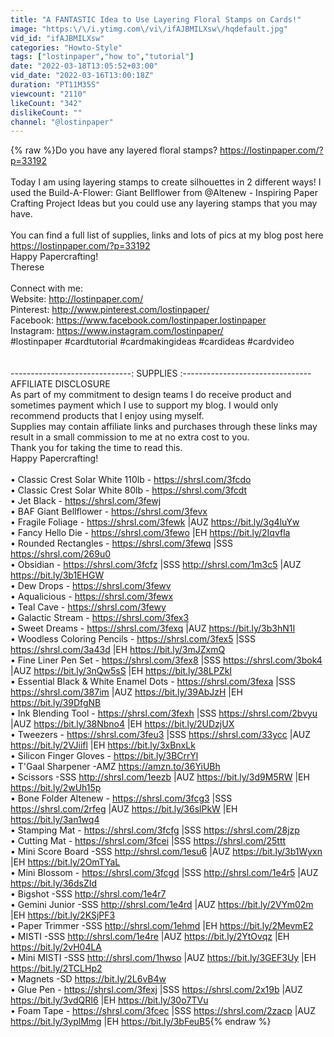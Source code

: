 ```yaml
---
title: "A FANTASTIC Idea to Use Layering Floral Stamps on Cards!"
image: "https:\/\/i.ytimg.com\/vi\/ifAJBMILXsw\/hqdefault.jpg"
vid_id: "ifAJBMILXsw"
categories: "Howto-Style"
tags: ["lostinpaper","how to","tutorial"]
date: "2022-03-18T13:05:52+03:00"
vid_date: "2022-03-16T13:00:18Z"
duration: "PT11M35S"
viewcount: "2110"
likeCount: "342"
dislikeCount: ""
channel: "@lostinpaper"
---
```

{% raw %}Do you have any layered floral stamps?  <a rel="nofollow" target="blank" href="https://lostinpaper.com/?p=33192">https://lostinpaper.com/?p=33192</a><br /><br />Today I am using layering stamps to create silhouettes in 2 different ways! I used the Build-A-Flower: Giant Bellflower from @Altenew - Inspiring Paper Crafting Project Ideas  but you could use any layering stamps that you may have.<br /><br />You can find a full list of supplies, links and lots of pics at my blog post here<br /><a rel="nofollow" target="blank" href="https://lostinpaper.com/?p=33192">https://lostinpaper.com/?p=33192</a><br />Happy Papercrafting!<br />Therese<br /><br />Connect with me:<br />Website: <a rel="nofollow" target="blank" href="http://lostinpaper.com/">http://lostinpaper.com/</a><br />Pinterest: <a rel="nofollow" target="blank" href="http://www.pinterest.com/lostinpaper/">http://www.pinterest.com/lostinpaper/</a><br />Facebook: <a rel="nofollow" target="blank" href="https://www.facebook.com/lostinpaper.lostinpaper">https://www.facebook.com/lostinpaper.lostinpaper</a><br />Instagram: <a rel="nofollow" target="blank" href="https://www.instagram.com/lostinpaper/">https://www.instagram.com/lostinpaper/</a><br />#lostinpaper #cardtutorial #cardmakingideas #cardideas #cardvideo<br /><br /><br />------------------------------:   SUPPLIES   :--------------------------------<br />AFFILIATE DISCLOSURE<br />As part of my commitment to design teams I do receive product and sometimes payment which I use to support my blog. I would only recommend products that I enjoy using myself.<br />Supplies may contain affiliate links and purchases through these links may result in a small commission to me at no extra cost to you.<br />Thank you for taking the time to read this.<br />Happy Papercrafting!<br /><br />• Classic Crest Solar White 110lb - <a rel="nofollow" target="blank" href="https://shrsl.com/3fcdo">https://shrsl.com/3fcdo</a><br />• Classic Crest Solar White 80lb - <a rel="nofollow" target="blank" href="https://shrsl.com/3fcdt">https://shrsl.com/3fcdt</a><br />• Jet Black - <a rel="nofollow" target="blank" href="https://shrsl.com/3fewj">https://shrsl.com/3fewj</a><br />• BAF Giant Bellflower - <a rel="nofollow" target="blank" href="https://shrsl.com/3fevx">https://shrsl.com/3fevx</a><br />• Fragile Foliage - <a rel="nofollow" target="blank" href="https://shrsl.com/3fewk">https://shrsl.com/3fewk</a> |AUZ <a rel="nofollow" target="blank" href="https://bit.ly/3g4luYw">https://bit.ly/3g4luYw</a><br />• Fancy Hello Die - <a rel="nofollow" target="blank" href="https://shrsl.com/3fewo">https://shrsl.com/3fewo</a> |EH <a rel="nofollow" target="blank" href="https://bit.ly/2Iqvfla">https://bit.ly/2Iqvfla</a><br />• Rounded Rectangles - <a rel="nofollow" target="blank" href="https://shrsl.com/3fewq">https://shrsl.com/3fewq</a> |SSS <a rel="nofollow" target="blank" href="https://shrsl.com/269u0">https://shrsl.com/269u0</a><br />• Obsidian - <a rel="nofollow" target="blank" href="https://shrsl.com/3fcfz">https://shrsl.com/3fcfz</a> |SSS <a rel="nofollow" target="blank" href="http://shrsl.com/1m3c5">http://shrsl.com/1m3c5</a> |AUZ <a rel="nofollow" target="blank" href="https://bit.ly/3b1EHGW">https://bit.ly/3b1EHGW</a><br />• Dew Drops - <a rel="nofollow" target="blank" href="https://shrsl.com/3fewv">https://shrsl.com/3fewv</a><br />• Aqualicious - <a rel="nofollow" target="blank" href="https://shrsl.com/3fewx">https://shrsl.com/3fewx</a><br />• Teal Cave - <a rel="nofollow" target="blank" href="https://shrsl.com/3fewy">https://shrsl.com/3fewy</a><br />• Galactic Stream - <a rel="nofollow" target="blank" href="https://shrsl.com/3fex3">https://shrsl.com/3fex3</a><br />• Sweet Dreams - <a rel="nofollow" target="blank" href="https://shrsl.com/3fexq">https://shrsl.com/3fexq</a> |AUZ <a rel="nofollow" target="blank" href="https://bit.ly/3b3hN1I">https://bit.ly/3b3hN1I</a><br />• Woodless Coloring Pencils - <a rel="nofollow" target="blank" href="https://shrsl.com/3fex5">https://shrsl.com/3fex5</a> |SSS <a rel="nofollow" target="blank" href="https://shrsl.com/3a43d">https://shrsl.com/3a43d</a> |EH <a rel="nofollow" target="blank" href="https://bit.ly/3mJZxmQ">https://bit.ly/3mJZxmQ</a><br />• Fine Liner Pen Set - <a rel="nofollow" target="blank" href="https://shrsl.com/3fex8">https://shrsl.com/3fex8</a> |SSS <a rel="nofollow" target="blank" href="https://shrsl.com/3bok4">https://shrsl.com/3bok4</a> |AUZ <a rel="nofollow" target="blank" href="https://bit.ly/3nQw5sS">https://bit.ly/3nQw5sS</a> |EH <a rel="nofollow" target="blank" href="https://bit.ly/38LPZkI">https://bit.ly/38LPZkI</a><br />• Essential Black &amp; White Enamel Dots - <a rel="nofollow" target="blank" href="https://shrsl.com/3fexa">https://shrsl.com/3fexa</a> |SSS <a rel="nofollow" target="blank" href="https://shrsl.com/387im">https://shrsl.com/387im</a> |AUZ <a rel="nofollow" target="blank" href="https://bit.ly/39AbJzH">https://bit.ly/39AbJzH</a> |EH <a rel="nofollow" target="blank" href="https://bit.ly/39DfgNB">https://bit.ly/39DfgNB</a><br />• Ink Blending Tool - <a rel="nofollow" target="blank" href="https://shrsl.com/3fexh">https://shrsl.com/3fexh</a> |SSS <a rel="nofollow" target="blank" href="https://shrsl.com/2bvyu">https://shrsl.com/2bvyu</a> |AUZ <a rel="nofollow" target="blank" href="https://bit.ly/38Nbno4">https://bit.ly/38Nbno4</a> |EH <a rel="nofollow" target="blank" href="https://bit.ly/2UDzjUX">https://bit.ly/2UDzjUX</a><br />• Tweezers - <a rel="nofollow" target="blank" href="https://shrsl.com/3feu3">https://shrsl.com/3feu3</a> |SSS <a rel="nofollow" target="blank" href="https://shrsl.com/33ycc">https://shrsl.com/33ycc</a> |AUZ <a rel="nofollow" target="blank" href="https://bit.ly/2VJiifl">https://bit.ly/2VJiifl</a> |EH <a rel="nofollow" target="blank" href="https://bit.ly/3xBnxLk">https://bit.ly/3xBnxLk</a><br />• Silicon Finger Gloves - <a rel="nofollow" target="blank" href="https://bit.ly/3BCrrYl">https://bit.ly/3BCrrYl</a><br />• T'Gaal Sharpener -AMZ <a rel="nofollow" target="blank" href="https://amzn.to/36YiUBh">https://amzn.to/36YiUBh</a><br />• Scissors -SSS <a rel="nofollow" target="blank" href="http://shrsl.com/1eezb">http://shrsl.com/1eezb</a> |AUZ <a rel="nofollow" target="blank" href="https://bit.ly/3d9M5RW">https://bit.ly/3d9M5RW</a> |EH <a rel="nofollow" target="blank" href="https://bit.ly/2wUh15p">https://bit.ly/2wUh15p</a><br />• Bone Folder Altenew - <a rel="nofollow" target="blank" href="https://shrsl.com/3fcg3">https://shrsl.com/3fcg3</a> |SSS <a rel="nofollow" target="blank" href="https://shrsl.com/2rfeg">https://shrsl.com/2rfeg</a> |AUZ <a rel="nofollow" target="blank" href="https://bit.ly/36slPkW">https://bit.ly/36slPkW</a> |EH <a rel="nofollow" target="blank" href="https://bit.ly/3an1wq4">https://bit.ly/3an1wq4</a><br />• Stamping Mat - <a rel="nofollow" target="blank" href="https://shrsl.com/3fcfg">https://shrsl.com/3fcfg</a> |SSS <a rel="nofollow" target="blank" href="https://shrsl.com/28jzp">https://shrsl.com/28jzp</a><br />• Cutting Mat - <a rel="nofollow" target="blank" href="https://shrsl.com/3fcei">https://shrsl.com/3fcei</a> |SSS <a rel="nofollow" target="blank" href="https://shrsl.com/25ttt">https://shrsl.com/25ttt</a><br />• Mini Score Board -SSS <a rel="nofollow" target="blank" href="http://shrsl.com/1esu6">http://shrsl.com/1esu6</a> |AUZ <a rel="nofollow" target="blank" href="https://bit.ly/3b1Wyxn">https://bit.ly/3b1Wyxn</a> |EH <a rel="nofollow" target="blank" href="https://bit.ly/2OmTYaL">https://bit.ly/2OmTYaL</a><br />• Mini Blossom - <a rel="nofollow" target="blank" href="https://shrsl.com/3fcgd">https://shrsl.com/3fcgd</a> |SSS <a rel="nofollow" target="blank" href="http://shrsl.com/1e4r5">http://shrsl.com/1e4r5</a> |AUZ <a rel="nofollow" target="blank" href="https://bit.ly/36dsZId">https://bit.ly/36dsZId</a><br />• Bigshot -SSS <a rel="nofollow" target="blank" href="http://shrsl.com/1e4r7">http://shrsl.com/1e4r7</a><br />• Gemini Junior -SSS <a rel="nofollow" target="blank" href="http://shrsl.com/1e4rd">http://shrsl.com/1e4rd</a> |AUZ <a rel="nofollow" target="blank" href="https://bit.ly/2VYm02m">https://bit.ly/2VYm02m</a> |EH <a rel="nofollow" target="blank" href="https://bit.ly/2KSjPF3">https://bit.ly/2KSjPF3</a><br />• Paper Trimmer -SSS <a rel="nofollow" target="blank" href="http://shrsl.com/1ehmd">http://shrsl.com/1ehmd</a> |EH <a rel="nofollow" target="blank" href="https://bit.ly/2MevmE2">https://bit.ly/2MevmE2</a><br />• MISTI -SSS <a rel="nofollow" target="blank" href="http://shrsl.com/1e4re">http://shrsl.com/1e4re</a> |AUZ <a rel="nofollow" target="blank" href="https://bit.ly/2YtOvqz">https://bit.ly/2YtOvqz</a> |EH <a rel="nofollow" target="blank" href="https://bit.ly/2vH04LA">https://bit.ly/2vH04LA</a><br />• Mini MISTI -SSS <a rel="nofollow" target="blank" href="http://shrsl.com/1hwso">http://shrsl.com/1hwso</a> |AUZ <a rel="nofollow" target="blank" href="https://bit.ly/3GEF3Uy">https://bit.ly/3GEF3Uy</a> |EH <a rel="nofollow" target="blank" href="https://bit.ly/2TCLHp2">https://bit.ly/2TCLHp2</a><br />• Magnets -SD <a rel="nofollow" target="blank" href="https://bit.ly/2L6vB4w">https://bit.ly/2L6vB4w</a><br />• Glue Pen - <a rel="nofollow" target="blank" href="https://shrsl.com/3fexj">https://shrsl.com/3fexj</a> |SSS <a rel="nofollow" target="blank" href="https://shrsl.com/2x19b">https://shrsl.com/2x19b</a> |AUZ <a rel="nofollow" target="blank" href="https://bit.ly/3vdQRI6">https://bit.ly/3vdQRI6</a> |EH <a rel="nofollow" target="blank" href="https://bit.ly/30o7TVu">https://bit.ly/30o7TVu</a><br />• Foam Tape - <a rel="nofollow" target="blank" href="https://shrsl.com/3fcec">https://shrsl.com/3fcec</a> |SSS <a rel="nofollow" target="blank" href="https://shrsl.com/2zacp">https://shrsl.com/2zacp</a> |AUZ <a rel="nofollow" target="blank" href="https://bit.ly/3yplMmg">https://bit.ly/3yplMmg</a> |EH <a rel="nofollow" target="blank" href="https://bit.ly/3bFeuB5">https://bit.ly/3bFeuB5</a>{% endraw %}
